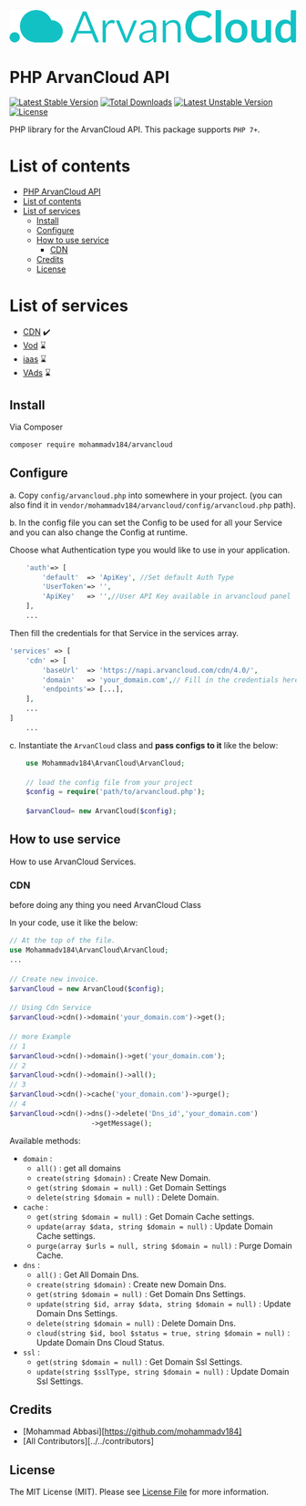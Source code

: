 <p align="center"><img src="resources/images/arvan-logo.svg" alt="ArvanCloud"></p>


# PHP ArvanCloud API


[![Latest Stable Version](http://poser.pugx.org/mohammadv184/arvancloud/v)](https://packagist.org/packages/mohammadv184/arvancloud)
[![Total Downloads](http://poser.pugx.org/mohammadv184/arvancloud/downloads)](https://packagist.org/packages/mohammadv184/arvancloud)
[![Latest Unstable Version](http://poser.pugx.org/mohammadv184/arvancloud/v/unstable)](https://packagist.org/packages/mohammadv184/arvancloud)
[![License](http://poser.pugx.org/mohammadv184/arvancloud/license)](https://packagist.org/packages/mohammadv184/arvancloud)


PHP library for the ArvanCloud API.
This package supports `PHP 7+`.

# List of contents

- [PHP ArvanCloud API](#PHP-ArvanCloud-API)
- [List of contents](#list-of-contents)
- [List of services](#list-of-services)
    - [Install](#install)
    - [Configure](#configure)
    - [How to use service](#how-to-use-service)
        - [CDN](#CDN)
    - [Credits](#credits)
    - [License](#license)

# List of services
- [CDN](https://www.arvancloud.com/en/products/cdn) :heavy_check_mark:  
- [Vod](https://www.arvancloud.com/en/products/video-platform) :hourglass:
- [iaas](https://www.arvancloud.com/en/products/cloud-computing) :hourglass:
- [VAds](https://www.arvancloud.com/en/products/video-ads) :hourglass:

## Install

Via Composer

``` bash
composer require mohammadv184/arvancloud
```
## Configure

a. Copy `config/arvancloud.php` into somewhere in your project. (you can also find it in `vendor/mohammadv184/arvancloud/config/arvancloud.php` path).

b. In the config file you can set the Config to be used for all your Service and you can also change the Config at runtime.

Choose what Authentication type you would like to use in your application.

```php
    'auth'=> [
        'default'  => 'ApiKey', //Set default Auth Type
        'UserToken'=> '',
        'ApiKey'   => '',//User API Key available in arvancloud panel
    ],
    ...
```

Then fill the credentials for that Service in the services array.

```php
'services' => [
    'cdn' => [
        'baseUrl'  => 'https://napi.arvancloud.com/cdn/4.0/',
        'domain'   => 'your_domain.com',// Fill in the credentials here.
        'endpoints'=> [...],
    ],
    ...
]
    ...   
```

c. Instantiate the `ArvanCloud` class and **pass configs to it** like the below:

```php
    use Mohammadv184\ArvanCloud\ArvanCloud;

    // load the config file from your project
    $config = require('path/to/arvancloud.php');

    $arvanCloud= new ArvanCloud($config);
```

## How to use service

How to use ArvanCloud Services.

### CDN

before doing any thing you need ArvanCloud Class

In your code, use it like the below:

```php
// At the top of the file.
use Mohammadv184\ArvanCloud\ArvanCloud;
...

// Create new invoice.
$arvanCloud = new ArvanCloud($config);

// Using Cdn Service
$arvanCloud->cdn()->domain('your_domain.com')->get();

// more Example
// 1
$arvanCloud->cdn()->domain()->get('your_domain.com');
// 2 
$arvanCloud->cdn()->domain()->all();
// 3
$arvanCloud->cdn()->cache('your_domain.com')->purge();
// 4
$arvanCloud->cdn()->dns()->delete('Dns_id','your_domain.com')
                    ->getMessage();
```
Available methods:
- `domain` :
  - `all()` : get all domains
  - `create(string $domain)` : Create New Domain.
  - `get(string $domain = null)` : Get Domain Settings
  - `delete(string $domain = null)` : Delete Domain.
- `cache` : 
  - `get(string $domain = null)` : Get Domain Cache settings.
  - `update(array $data, string $domain = null)` : Update Domain Cache settings.
  - `purge(array $urls = null, string $domain = null)` : Purge Domain Cache.
- `dns` :
  - `all()` : Get All Domain Dns.
  - `create(string $domain)` : Create new Domain Dns.
  - `get(string $domain = null)` : Get Domain Dns Settings.
  - `update(string $id, array $data, string $domain = null)` : Update Domain Dns Settings.  
  - `delete(string $domain = null)` : Delete Domain Dns.
  - `cloud(string $id, bool $status = true, string $domain = null)` : Update Domain Dns Cloud Status.
- `ssl` :
  - `get(string $domain = null)` : Get Domain Ssl Settings.
  - `update(string $sslType, string $domain = null)` : Update Domain Ssl Settings.

## Credits

- [Mohammad Abbasi][https://github.com/mohammadv184]
- [All Contributors][../../contributors]

## License

The MIT License (MIT). Please see [License File](LICENSE.md) for more information.
